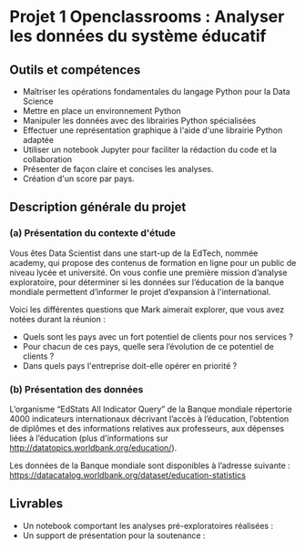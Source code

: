 # Projet 1 Openclassrooms : Analyser les données du système éducatif
## Outils et compétences
- Maîtriser les opérations fondamentales du langage Python pour la Data Science
- Mettre en place un environnement Python
- Manipuler les données avec des librairies Python spécialisées
- Effectuer une représentation graphique à l'aide d'une librairie Python adaptée
- Utiliser un notebook Jupyter pour faciliter la rédaction du code et la collaboration
- Présenter de façon claire et concises les analyses.
- Création d'un score par pays.

## Description générale du projet 

### (a) Présentation du contexte d'étude

Vous êtes Data Scientist dans une start-up de la EdTech, nommée academy, qui propose des contenus de formation en ligne pour un public de niveau lycée et université. On vous confie une première mission d’analyse exploratoire, pour déterminer si les données sur l’éducation de la banque mondiale permettent d’informer le projet d’expansion à l'international.

Voici les différentes questions que Mark aimerait explorer, que vous avez notées durant la réunion :

- Quels sont les pays avec un fort potentiel de clients pour nos services ?
- Pour chacun de ces pays, quelle sera l’évolution de ce potentiel de clients ?
- Dans quels pays l'entreprise doit-elle opérer en priorité ?

### (b) Présentation des données

L’organisme “EdStats All Indicator Query” de la Banque mondiale répertorie 4000 indicateurs internationaux décrivant l’accès à l’éducation, l’obtention de diplômes et des informations relatives aux professeurs, aux dépenses liées à l’éducation (plus d'informations sur http://datatopics.worldbank.org/education/). 

Les données de la Banque mondiale sont disponibles à l’adresse suivante : https://datacatalog.worldbank.org/dataset/education-statistics

## Livrables
- Un notebook comportant les analyses pré-exploratoires réalisées : 
- Un support de présentation pour la soutenance : 

